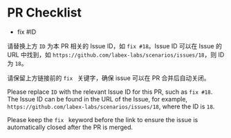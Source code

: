 # PR Checklist

- fix #ID

请替换上方 `ID` 为本 PR 相关的 Issue ID，如 `fix #18`。Issue ID 可以在 Issue 的 URL 中找到，如 `https://github.com/labex-labs/scenarios/issues/18`，则 ID 为 `18`。

请保留上方链接前的 `fix ` 关键字，确保 issue 可以在 PR 合并后自动关闭。

Please replace `ID` with the relevant Issue ID for this PR, such as `fix #18`. The Issue ID can be found in the URL of the Issue, for example, `https://github.com/labex-labs/scenarios/issues/18`, where the ID is `18`.

Please keep the `fix ` keyword before the link to ensure the issue is automatically closed after the PR is merged.
